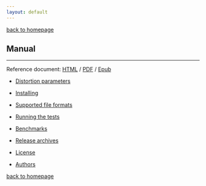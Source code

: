 ```yaml
---
layout: default
---
```

[back to homepage](./)

## Manual
***

Reference document: [HTML][HTML-Link] / [PDF][PDF-Link] / [Epub][Epub-Link]

[HTML-Link]: https://octadist.readthedocs.io/en/latest/
[PDF-Link]: https://buildmedia.readthedocs.org/media/pdf/octadist/latest/octadist.pdf
[Epub-Link]: https://readthedocs.org/projects/octadist/downloads/epub/latest/

- [Distortion parameters](./distortion-parameters.md)

- [Installing](./installing.md)

- [Supported file formats](./supported-file-formats.md)

- [Running the tests](running-the-tests.md)

- [Benchmarks](benchmarks.md)

- [Release archives](release-archives.md)

- [License](license.md)

- [Authors](authors.md)

[back to homepage](./)
